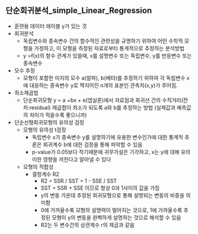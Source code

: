 ## 단순회귀분석_simple_Linear_Regression

- 훈련용 데이터 레이블 y가 있는 것
- 회귀분석
  - 독립변수와 종속변수 간의 함수적인 관련성을 규명하기 위하여 어떤 수학적 모형을 가정하고, 이 모형을 측정된 자료로부터 통계적으로 추정하는 분석방법
  - y =f(x)의 함수 관계가 있을때, x를 설명변수 또는 독립변수, y를 반응변수 또는 종속변수
- 모수 추정
  - 모형이 포함한 미지의 모수 a(알파), b(베타)를 추정하기 위하여 각 독립변수 x에 대응하는 종속변수 y로 짝지어진 n개의 표본인 관측치(x,y)가 주어짐.
- 최소제곱법
  - 단순회귀모형 y = a +bx + e(앱실론)에서 자료점과 회귀선 간의 수직거리(잔차:residual) 제곱합이 최소가 되도록 a와 b를 추정하는 방법 (실제값과 예측값의 차이가 적을수록 좋으니까)
- 단순선형회귀모형의 유의성 검정
  - 모형의 유의성 t검정
    - 독립변수 x가 종속변수 y를 설명하기에 유용한 변수인가에 대한 통계적 추론은 회귀계수 b에 대한 검정을 통해 파악할 수 있음
    - p-value가 0.05보다 작기때문에 귀무가설은 기각하고, x는 y에 대해 유의미한 영향을 끼친다고 알아낼 수 있다
  - 모형의 적합성
    - 결정계수 R2
      - R2 = SSR / SST = 1 - SSE / SST
      - SST = SSR + SSE 이므로 항상 0과 1사이의 값을 가짐
      - y의 변동 가운데 추정된 회귀모형으로 통해 설명되는 변동의 비중을 의미함
      - 0에 가까울수록 모형의 설명력이 떨어지는 것으로, 1에 가까울수록 추정된 모형이 y의 변동을 완벽하게 설명하는 것으로 해석할 수 있음
      - R2는 두 변수간의 상관계수 r의 제곱과 같음
